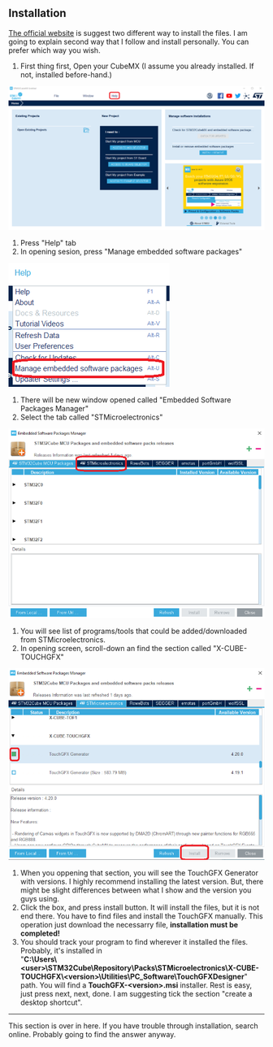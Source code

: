 ## Installation

[The official website](https://support.touchgfx.com/4.18/docs/introduction/installation) is suggest two different way to install the files. I am going to explain second way that I follow and install personally. You can prefer which way you wish.
1. First thing first, Open your CubeMX (I assume you already installed. If not, installed before-hand.)

![Picture](/Pics/1.png "STM32CubeMX Main Screen")

1. Press "Help" tab
1. In opening sesion, press "Manage embedded software packages"

![Picture](/Pics/2.png "STM32CubeMX Help Section")

1. There will  be new window opened called "Embedded Software Packages Manager"
1. Select the tab called "STMicroelectronics"

![Picture](/Pics/3.png "Embedded Software Packages Manager Main Screen")

1. You will see list of programs/tools that could be added/downloaded from STMicroelectronics.
1. In opening screen, scroll-down an find the section called "X-CUBE-TOUCHGFX"

![Picture](/Pics/5.png "TouchGFX Generator Section in ESPM Screen")

1. When you oppening that section, you will see the TouchGFX Generator with versions. I highly recommend installing the latest version. But, there might be slight differences between what I show and the version you guys using.
1. Click the box, and press install button. It will install the files, but it is not end there. You have to find files and install the TouchGFX manually. This operation just download the necessarry file, __installation must be completed!__
1. You should track your program to find wherever it installed the files. Probably, it's installed in <br> "__C:\Users\\\<user>\STM32Cube\Repository\Packs\STMicroelectronics\X-CUBE-TOUCHGFX\\\<version>\Utilities\PC_Software\TouchGFXDesigner__" path. You will find a __TouchGFX-\<version>.msi__ installer. Rest is easy, just press next, next, done. I am suggesting tick the section "create a desktop shortcut".
<hr>
This section is over in here. If you have trouble through installation, search online. Probably going to find the answer anyway.
